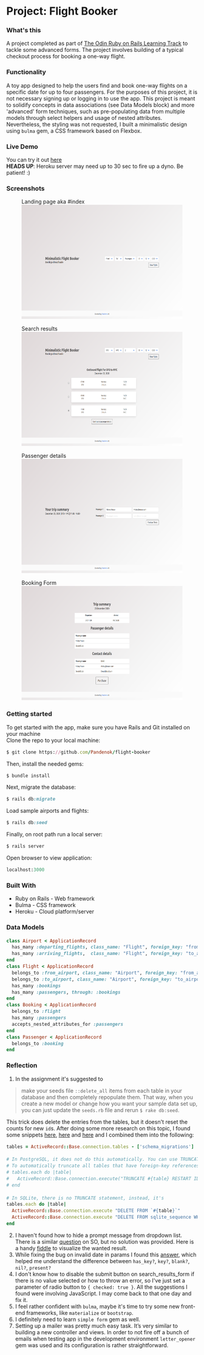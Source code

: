# Project: Flight Booker

### What's this

A project completed as part of [The Odin Ruby on Rails Learning Track](https://www.theodinproject.com/courses/ruby-on-rails/lessons/building-advanced-forms) to tackle some advanced forms. The project involves building of a typical checkout process for booking a one-way flight.

### Functionality

A toy app designed to help the users find and book one-way flights on a specific date for up to four passengers. For the purposes of this project, it is not necessary signing up or logging in to use the app. This project is meant to solidify concepts in data associations (see Data Models block) and more 'advanced' form techniques, such as pre-populating data from multiple models through select helpers and usage of nested attributes. Nevertheless, the styling was not requested, I built a minimalistic design using `bulma` gem, a CSS framework based on Flexbox.

### Live Demo

You can try it out [here](https://pacific-spire-08808.herokuapp.com/)  
**HEADS UP**: Heroku server may need up to 30 sec to fire up a dyno. Be patient! :)

### Screenshots

<p float = 'left'>
    <figure>
    <figcaption>Landing page aka #index</figcaption>
    <img src="img/FlightBooker.png" alt="Flight booker home page" width="600" height="300">
    </figure>
    <figure>
    <figcaption>Search results</figcaption>
    <img src="img/FlightBooker1.png" alt="Flight booker search results" width="600" height="300">
    </figure>
    <figure>
    <figcaption>Passenger details</figcaption>
    <img src="img/FlightBooker2.png" alt="Flight booker passenger details" width="600" height="300">
    </figure>
    <figure>
    <figcaption>Booking Form</figcaption>
    <img src="img/FlightBooker3.png" alt="Flight booker booking form" width="600" height="300">
    </figure>
</p>

### Getting started

To get started with the app, make sure you have Rails and Git installed on your machine  
Clone the repo to your local machine: 
```ruby
$ git clone https://github.com/Pandenok/flight-booker
```
Then, install the needed gems:
```ruby
$ bundle install
```
Next, migrate the database:
```ruby
$ rails db:migrate
```
Load sample airports and flights:
```ruby
$ rails db:seed
```
Finally, on root path run a local server:
```ruby
$ rails server
```
Open browser to view application:
```ruby
localhost:3000
```

### Built With

- Ruby on Rails - Web framework
- Bulma - CSS framework
- Heroku - Cloud platform/server

### Data Models
```ruby
class Airport < ApplicationRecord
  has_many :departing_flights, class_name: "Flight", foreign_key: "from_airport_id" 
  has_many :arriving_flights,  class_name: "Flight", foreign_key: "to_airport_id"
end
class Flight < ApplicationRecord
  belongs_to :from_airport, class_name: "Airport", foreign_key: "from_airport_id"
  belongs_to :to_airport, class_name: "Airport", foreign_key: "to_airport_id"
  has_many :bookings
  has_many :passengers, through: :bookings
end
class Booking < ApplicationRecord
  belongs_to :flight
  has_many :passengers
  accepts_nested_attributes_for :passengers
end
class Passenger < ApplicationRecord
  belongs_to :booking
end
```

### Reflection

1. In the assignment it's suggested to 
> make your seeds file `::delete_all` items from each table in your database and then completely repopulate them. That way, when you create a new model or change how you want your sample data set up, you can just update the `seeds.rb` file and rerun `$ rake db:seed`.

This trick does delete the entries from the tables, but it doesn't reset the counts for new `id`s. After doing some more research on this topic, I found some snippets [here](https://stackoverflow.com/questions/24845316/best-way-for-a-rails-db-seed-file-to-delete-existing-data-in-certain-table-befor), [here](https://stackoverflow.com/questions/39645008/how-to-clear-database-before-seeding-in-rails) and [here](https://stackoverflow.com/questions/31186841/delete-all-records-from-all-tables-in-database-using-seeds-rb/31186879) and I combined them into the following:
```ruby
tables = ActiveRecord::Base.connection.tables - ['schema_migrations']

# In PostgreSQL, it does not do this automatically. You can use TRUNCATE TABLE table RESTART IDENTITY;
# To automatically truncate all tables that have foreign-key references to any of the named tables use CASCADE.
# tables.each do |table|
#   ActiveRecord::Base.connection.execute("TRUNCATE #{table} RESTART IDENTITY CASCADE")
# end

# In SQLite, there is no TRUNCATE statement, instead, it's
tables.each do |table|
  ActiveRecord::Base.connection.execute "DELETE FROM `#{table}`"
  ActiveRecord::Base.connection.execute "DELETE FROM sqlite_sequence WHERE name='#{table}'"
end
```

2. I haven't found how to hide a prompt message from dropdown list. There is a similar [question](https://stackoverflow.com/questions/30694318/is-it-possible-to-disable-prompt-for-collection-select) on SO, but no solution was provided. Here is a handy [fiddle](http://jsfiddle.net/gleezer/pm7cefvg/1/) to visualize the wanted result.
3. While fixing the bug on invalid date in params I found this [answer](https://stackoverflow.com/questions/5629402/how-to-test-if-parameters-exist-in-rails), which helped me understand the difference between `has_key?`, `key?`, `blank?`, `nil?`, `present?`
4. I don't know how to disable the submit button on search_results_form if there is no value selected or how to throw an error, so I've just set a parameter of radio button to `{ checked: true }`. All the suggestions I found were involving JavaScript. I may come back to that one day and fix it.
5. I feel rather confident with `bulma`, maybe it's time to try some new front-end frameworks, like `materialize` or `bootstrap`. 
6. I definitely need to learn `simple form` gem as well.
7. Setting up a mailer was pretty much easy task. It’s very similar to building a new controller and views. In order to not fire off a bunch of emails when testing app in the development environment `letter_opener` gem was used and its configuration is rather straightforward.